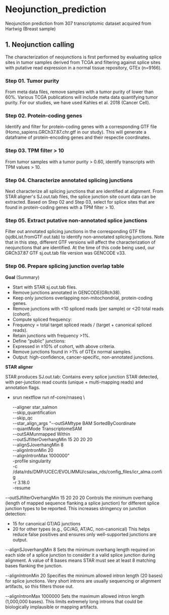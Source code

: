 # Neojunction_prediction

Neojunction prediction from 307 transcriptomic dataset acquired from Hartwig (Breast sample)

## 1. Neojunction calling
The characterization of neojunctions is first performed by evaluating splice sites in tumor samples derived from TCGA and filtering against splice sites with putative read expression in a normal tissue repository, GTEx (n=9166).

### Step 01. Tumor purity
From meta data files, remove samples with a tumor purity of lower than 60%. Various TCGA publications will include meta data quantifying tumor purity. For our studies, we have used Kahles et al. 2018 (Cancer Cell).

### Step 02. Protein-coding genes
Identify and filter for protein-coding genes with a corresponding GTF file (Homo_sapiens.GRCh37.87.chr.gtf in our study). This will generate a dataframe of protein-encoding genes and their respectie coordinates.

### Step 03. TPM filter > 10
From tumor samples with a tumor purity > 0.60, identify transcripts with TPM values > 10.

### Step 04. Characterize annotated splicing junctions
Next characterize all splicing junctions that are identified at alignment. From STAR aligner's SJ.out.tab files, the splice junction site count data can be extracted. Based on Step 02 and Step 03, select for splice sites that are found in protein-coding genes with a TPM filter > 10.

### Step 05. Extract putative non-annotated splice junctions
Filter out annotated splicing junctions in the corresponding GTF file (sjdbList.fromGTF.out.tab) to identify non-annotated splicing junctions. Note that in this step, different GTF versions will affect the characterization of neojunctions that are identified. At the time of this code being used, our GRCh37.87 GTF sj.out.tab file version was GENCODE v33. 

### Step 06. Prepare splicing junction overlap table


**Goal** (Summary)

- Start with STAR sj.out.tab files.
- Remove junctions annotated in GENCODE(GRch38).
- Keep only junctions overlapping non-mitochondrial, protein-coding genes.
- Remove junctions with <10 spliced reads (per sample) or <20 total reads (cohort).
- Compute spliced frequency:
- Frequency = total target spliced reads / (target + canonical spliced reads).
- Retain junctions with frequency >1%.
- Define “public” junctions:
- Expressed in ≥10% of cohort, with above criteria.
- Remove junctions found in >1% of GTEx normal samples.
- Output: high-confidence, cancer-specific, non-annotated junctions.

**STAR aligner** 

STAR produces SJ.out.tab: Contains every splice junction STAR detected, with per-junction read counts (unique + multi-mapping reads) and annotation flags.

- srun nextflow run nf-core/rnaseq \
 
  --aligner star_salmon \
  --skip_quantification \
  --skip_qc \
   --star_align_args "--outSAMtype BAM SortedByCoordinate \
                     --quantMode TranscriptomeSAM \
                     --outSAMunmapped Within \
                     --outSJfilterOverhangMin 15 20 20 20 \
                     --alignSJoverhangMin 8 \
                     --alignIntronMin 20 \
                     --alignIntronMax 1000000" \
  -profile singularity \
  -c /data/rds/DMP/UCEC/EVOLIMMU/csalas_rds/config_files/icr_alma.config \
  -r 3.18.0 \
  -resume

--outSJfilterOverhangMin 15 20 20 20
Controls the minimum overhang (length of mapped sequence flanking a splice junction) for different splice junction types to be reported. This increases stringency on junction detection:
  -  15 for canonical GT/AG junctions
  -  20 for other types (e.g., GC/AG, AT/AC, non-canonical)
This helps reduce false positives and ensures only well-supported junctions are output.

--alignSJoverhangMin 8
Sets the minimum overhang length required on each side of a splice junction to consider it a valid splice junction during alignment. A value of 8 bases means STAR must see at least 8 matching bases flanking the junction.

--alignIntronMin 20
Specifies the minimum allowed intron length (20 bases) for splice junctions. Very short introns are usually sequencing or alignment artifacts, so this filters those out.

--alignIntronMax 1000000
Sets the maximum allowed intron length (1,000,000 bases). This limits extremely long introns that could be biologically implausible or mapping artifacts.

